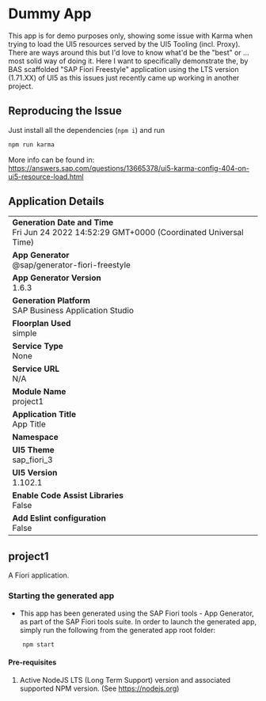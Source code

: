# Dummy App

This app is for demo purposes only, showing some issue with Karma when trying to load the UI5 resources served by the UI5 Tooling (incl. Proxy). There are ways around this but I'd love to know what'd be the "best" or ... most solid way of doing it. Here I want to specifically demonstrate the, by BAS scaffolded "SAP Fiori Freestyle" application using the LTS version (1.71.XX) of UI5 as this issues just recently came up working in another project.

## Reproducing the Issue

Just install all the dependencies (`npm i`) and run
```bash
npm run karma
```

More info can be found in: https://answers.sap.com/questions/13665378/ui5-karma-config-404-on-ui5-resource-load.html

## Application Details
|                                                                                                |
| ---------------------------------------------------------------------------------------------- |
| **Generation Date and Time**<br>Fri Jun 24 2022 14:52:29 GMT+0000 (Coordinated Universal Time) |
| **App Generator**<br>@sap/generator-fiori-freestyle                                            |
| **App Generator Version**<br>1.6.3                                                             |
| **Generation Platform**<br>SAP Business Application Studio                                     |
| **Floorplan Used**<br>simple                                                                   |
| **Service Type**<br>None                                                                       |
| **Service URL**<br>N/A                                                                         |
| **Module Name**<br>project1                                                                    |
| **Application Title**<br>App Title                                                             |
| **Namespace**<br>                                                                              |
| **UI5 Theme**<br>sap_fiori_3                                                                   |
| **UI5 Version**<br>1.102.1                                                                     |
| **Enable Code Assist Libraries**<br>False                                                      |
| **Add Eslint configuration**<br>False                                                          |

## project1

A Fiori application.

### Starting the generated app

- This app has been generated using the SAP Fiori tools - App Generator, as part of the SAP Fiori tools suite.  In order to launch the generated app, simply run the following from the generated app root folder:

```bash
    npm start
```

#### Pre-requisites

1. Active NodeJS LTS (Long Term Support) version and associated supported NPM version.  (See https://nodejs.org)
